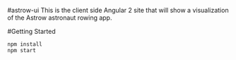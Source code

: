 #astrow-ui
This is the client side Angular 2 site that will show a visualization of the Astrow astronaut rowing app.

#Getting Started
```
npm install
npm start
```
